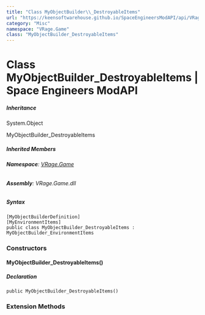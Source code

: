 ```yaml
---
title: "Class MyObjectBuilder\\_DestroyableItems"
url: "https://keensoftwarehouse.github.io/SpaceEngineersModAPI/api/VRage.Game.MyObjectBuilder_DestroyableItems.html"
category: "Misc"
namespace: "VRage.Game"
class: "MyObjectBuilder_DestroyableItems"
---
```


# Class MyObjectBuilder\_DestroyableItems | Space Engineers ModAPI

##### Inheritance

System.Object

MyObjectBuilder\_DestroyableItems

##### Inherited Members

###### **Namespace**: [VRage.Game](https://keensoftwarehouse.github.io/SpaceEngineersModAPI/api/VRage.Game.html)

###### **Assembly**: VRage.Game.dll

##### Syntax

```
[MyObjectBuilderDefinition]
[MyEnvironmentItems]
public class MyObjectBuilder_DestroyableItems : MyObjectBuilder_EnvironmentItems
```

### Constructors

#### MyObjectBuilder\_DestroyableItems()

##### Declaration

```
public MyObjectBuilder_DestroyableItems()
```

### Extension Methods